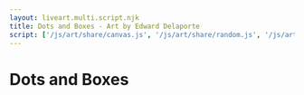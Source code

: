 ```yaml
---
layout: liveart.multi.script.njk
title: Dots and Boxes - Art by Edward Delaporte
script: ['/js/art/share/canvas.js', '/js/art/share/random.js', '/js/art/share/canvas.js', '/js/art/dots_and_boxes.js']
---
```


# Dots and Boxes